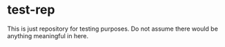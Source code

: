 # test-rep
This is just repository for testing purposes. Do not assume there would be anything meaningful in here.
